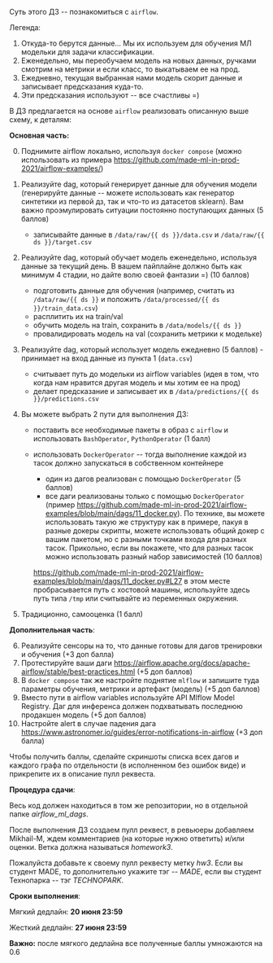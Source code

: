 Суть этого ДЗ -- познакомиться с `airflow`.

Легенда:
1) Откуда-то берутся данные... Мы их используем для обучения МЛ модельки для задачи классификации.
2) Еженедельно, мы переобучаем модель на новых данных, ручками смотрим на метрики и если класс, то выкатываем ее на прод.
3) Ежедневно, текущая выбранная нами модель скорит данные и записывает предсказания куда-то.
4) Эти предсказания используют -- все счастливы =)

В ДЗ предлагается на основе `airflow` реализовать описанную выше схему, к деталям:

**Основная часть:**

0) Поднимите airflow локально, используя `docker compose` (можно использовать из примера https://github.com/made-ml-in-prod-2021/airflow-examples/)
1) Реализуйте dag, который генерирует данные для обучения модели (генерируйте данные -- можете использовать как генератор синтетики из первой дз, так и что-то из датасетов sklearn). Вам важно проэмулировать ситуации постоянно поступающих данных (5 баллов)

    - записывайте данные в `/data/raw/{{ ds }}/data.csv` и `/data/raw/{{ ds }}/target.csv`

2) Реализуйте dag, который обучает модель еженедельно, используя данные за текущий день. В вашем пайплайне должно быть как минимум 4 стадии, но дайте волю своей фантазии =) (10 баллов)

    - подготовить данные для обучения (например, считать из `/data/raw/{{ ds }}` и положить `/data/processed/{{ ds }}/train_data.csv`)
    - расплитить их на train/val
    - обучить модель на train, сохранить в `/data/models/{{ ds }}`
    - провалидировать модель на val (сохранить метрики к модельке)

3) Реализуйте dag, который использует модель ежедневно (5 баллов)
                - принимает на вход данные из пункта 1 (`data.csv`)
    - считывает путь до модельки из airflow variables (идея в том, что когда нам нравится другая модель и мы хотим ее на прод)
    - делает предсказание и записывает их в `/data/predictions/{{ ds }}/predictions.csv`

4) Вы можете выбрать 2 пути для выполнения ДЗ:
    - поставить все необходимые пакеты в образ с `airflow` и использовать `BashOperator`, `PythonOperator` (1 балл)
    - использовать `DockerOperator` -- тогда выполнение каждой из тасок должно запускаться в собственном контейнере  
      * один из дагов реализован с помощью `DockerOperator` (5 баллов)
      * все даги реализованы только с помощью `DockerOperator` (пример https://github.com/made-ml-in-prod-2021/airflow-examples/blob/main/dags/11_docker.py). По технике, вы можете использовать такую же структуру как в примере, пакуя в разные докеры скрипты, можете использовать общий докер с вашим пакетом, но с разными точками входа для разных тасок. Прикольно, если вы покажете, что для разных тасок можно использовать разный набор зависимостей (10 баллов)

      https://github.com/made-ml-in-prod-2021/airflow-examples/blob/main/dags/11_docker.py#L27 в этом месте пробрасывается путь с хостовой машины, используйте здесь путь типа `/tmp` или считывайте из переменных окружения.

5) Традиционно, самооценка (1 балл)

**Дополнительная часть**:

6) Реализуйте сенсоры на то, что данные готовы для дагов тренировки и обучения (+3 доп балла)
7) Протестируйте ваши даги https://airflow.apache.org/docs/apache-airflow/stable/best-practices.html (+5 доп баллов) 
8) В `docker compose` так же настройте поднятие `mlflow` и запишите туда параметры обучения, метрики и артефакт (модель) (+5 доп баллов)
9) Вместо пути в airflow variables используйте API Mlflow Model Registry. Даг для инференса должен подхватывать последнюю продакшен модель (+5 доп баллов)
10) Настройте alert в случае падения дага https://www.astronomer.io/guides/error-notifications-in-airflow (+3 доп балла)

Чтобы получить баллы, сделайте скриншоты списка всех дагов и каждого графа по отдельности (в исполненном без ошибок виде) и прикрепите их в описание пулл реквеста.

**Процедура сдачи**:

Весь код должен находиться в том же репозитории, но в отдельной папке _airflow_ml_dags_. 

После выполнения ДЗ создаем пулл реквест, в ревьюеры добавляем  Mikhail-M, ждем комментариев (на которые нужно ответить) и/или оценки.
Ветка должна называться _homework3_.

Пожалуйста добавьте к своему пулл реквесту метку _hw3_. Если вы студент MADE, то дополнительно укажите тэг -- _MADE_, если вы студент Технопарка -- тэг _TECHNOPARK_.

**Сроки выполнения**:

Мягкий дедлайн: **20 июня 23:59**

Жесткий дедлайн:  **27 июня 23:59**

**Важно:** после мягкого дедлайна все полученные баллы умножаются на 0.6
